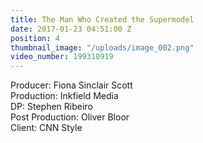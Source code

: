 ```yaml
---
title: The Man Who Created the Supermodel
date: 2017-01-23 04:51:00 Z
position: 4
thumbnail_image: "/uploads/image_002.png"
video_number: 199310919
---
```


Producer: Fiona Sinclair Scott<br>
Production: Inkfield Media<br>
DP: Stephen Ribeiro<br>
Post Production: Oliver Bloor<br>
Client: CNN Style<br>